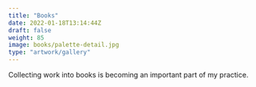 ```yaml
---
title: "Books"
date: 2022-01-18T13:14:44Z
draft: false
weight: 85
image: books/palette-detail.jpg
type: "artwork/gallery"
---
```


Collecting work into books is becoming an important part of my practice.  
